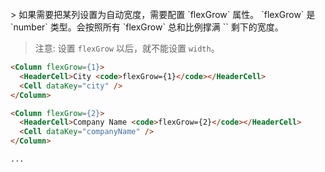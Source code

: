<br>
> 如果需要把某列设置为自动宽度，需要配置 `flexGrow` 属性。 `flexGrow` 是 `number` 类型。会按照所有 `flexGrow` 总和比例撑满 `<Table>` 剩下的宽度。

> 注意: 设置 `flexGrow` 以后，就不能设置 `width`。

```html
<Column flexGrow={1}>
  <HeaderCell>City <code>flexGrow={1}</code></HeaderCell>
  <Cell dataKey="city" />
</Column>

<Column flexGrow={2}>
  <HeaderCell>Company Name <code>flexGrow={2}</code></HeaderCell>
  <Cell dataKey="companyName" />
</Column>

...
```
